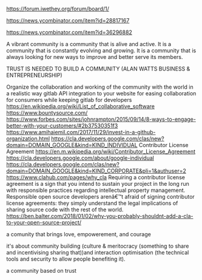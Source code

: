 https://forum.iwethey.org/forum/board/1/

https://news.ycombinator.com/item?id=28817167

https://news.ycombinator.com/item?id=36296882

A vibrant community is a community that is alive and active. It is a community that is constantly evolving and growing. It is a community that is always looking for new ways to improve and better serve its members.

TRUST IS NEEDED TO BUILD A COMMUNITY
(ALAN WATTS BUSINESS & ENTREPRENEURSHIP)

Organize the collaboration and working of the community with the world in a realistic way
gitlab API integration to your website for easing collaboration for consumers while keeping gitlab for developers
https://en.wikipedia.org/wiki/List_of_collaborative_software
https://www.bountysource.com/
https://www.forbes.com/sites/johnrampton/2015/09/14/8-ways-to-engage-better-with-your-customers/#2b37530351f3
https://www.amihaiemil.com/2017/11/29/invest-in-a-github-organization.html
https://cla.developers.google.com/clas/new?domain=DOMAIN_GOOGLE&kind=KIND_INDIVIDUAL
Contributor License Agreement
https://en.m.wikipedia.org/wiki/Contributor_License_Agreement
https://cla.developers.google.com/about/google-individual
https://cla.developers.google.com/clas/new?domain=DOMAIN_GOOGLE&kind=KIND_CORPORATE&pli=1&authuser=2
https://www.clahub.com/pages/why_cla
Requiring a contributor license agreement is a sign that you intend to sustain your project in the long run with responsible practices regarding intellectual property management. Responsible open source developers arenâ€™t afraid of signing contributor license agreements: they simply understand the legal implications of sharing source code with the rest of the world.
https://ben.balter.com/2018/01/02/why-you-probably-shouldnt-add-a-cla-to-your-open-source-project/

a comunity that brings love, empowerement, and courage

it's about community building (culture & meritocracy (something to share and incentivising sharing that))and interaction optimisation (the technical tools and security to allow people benefiting it).


a community based on trust
